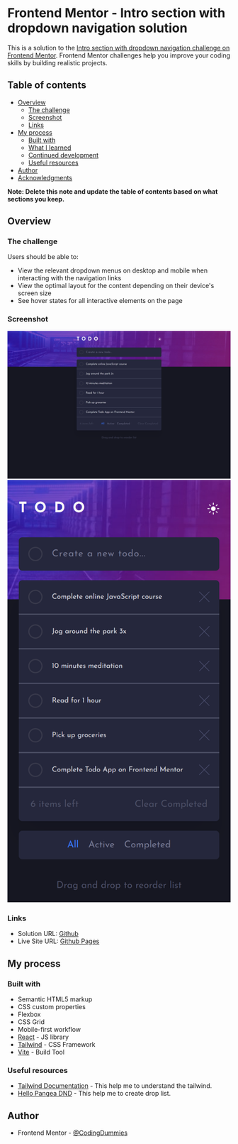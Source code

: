 # Frontend Mentor - Intro section with dropdown navigation solution

This is a solution to the [Intro section with dropdown navigation challenge on Frontend Mentor](https://www.frontendmentor.io/challenges/intro-section-with-dropdown-navigation-ryaPetHE5). Frontend Mentor challenges help you improve your coding skills by building realistic projects.

## Table of contents

- [Overview](#overview)
  - [The challenge](#the-challenge)
  - [Screenshot](#screenshot)
  - [Links](#links)
- [My process](#my-process)
  - [Built with](#built-with)
  - [What I learned](#what-i-learned)
  - [Continued development](#continued-development)
  - [Useful resources](#useful-resources)
- [Author](#author)
- [Acknowledgments](#acknowledgments)

**Note: Delete this note and update the table of contents based on what sections you keep.**

## Overview

### The challenge

Users should be able to:

- View the relevant dropdown menus on desktop and mobile when interacting with the navigation links
- View the optimal layout for the content depending on their device's screen size
- See hover states for all interactive elements on the page

### Screenshot

![Desktop Preview](./screenshot/desktop-preview.png)
![Mobile Preview](./screenshot/mobile-preview.png)

### Links

- Solution URL: [Github]()
- Live Site URL: [Github Pages]()

## My process

### Built with

- Semantic HTML5 markup
- CSS custom properties
- Flexbox
- CSS Grid
- Mobile-first workflow
- [React](https://react.dev/) - JS library
- [Tailwind](https://tailwindcss.com/) - CSS Framework
- [Vite](https://vitejs.dev/) - Build Tool

### Useful resources

- [Tailwind Documentation](https://tailwindcss.com/docs) - This help me to understand the tailwind.
- [Hello Pangea DND](https://github.com/hello-pangea/dnd) - This help me to create drop list.

## Author

- Frontend Mentor - [@CodingDummies](https://www.frontendmentor.io/profile/CodingDummies)
